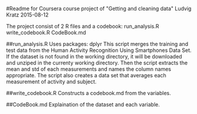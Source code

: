 #Readme for Coursera course project of "Getting and cleaning data"
Ludvig Kratz
2015-08-12

The project consist of 2 R files and a codebook:
run_analysis.R
write_codebook.R
CodeBook.md

##run_analysis.R
Uses packages: dplyr
This script merges the training and test data from the Human Activity Recognition Using Smartphones Data Set. 
If the dataset is not found in the working directory, it will be downloaded and unziped in the currenty working
directory. Then the script extracts the mean and std of each measurements and names the column names appropriate.
The script also creates a data set that averages each measurement of activity and subject. 

##write_codebook.R
Constructs a codebook.md from the variables.

##CodeBook.md
Explaination of the dataset and each variable.